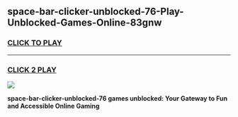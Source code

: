 
## space-bar-clicker-unblocked-76-Play-Unblocked-Games-Online-83gnw
<h3>
<a href="https://premium76.site?title=space-bar-clicker-unblocked-76&ref=25A">CLICK TO PLAY</a></h3>
<hr>

<h3>
<a href="https://premium76.site?title=space-bar-clicker-unblocked-76&ref=25A">CLICK 2 PLAY</a>
  
</h3>

<a href="https://premium76.site?title=space-bar-clicker-unblocked-76&ref=25A"><img src="https://clearcache.store/games.png"></a>


**space-bar-clicker-unblocked-76 games unblocked: Your Gateway to Fun and Accessible Online Gaming**
